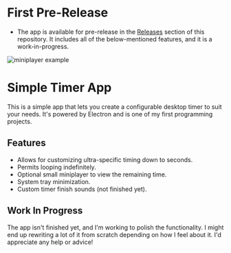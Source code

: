 # First Pre-Release
* The app is available for pre-release in the [Releases](https://github.com/rredwiz/timer_app/releases) section of this repository. It includes all of the below-mentioned features, and it is a work-in-progress.
  
![miniplayer example](https://cdn.discordapp.com/attachments/1279629058149191794/1372293175410032874/image.png?ex=68263f1c&is=6824ed9c&hm=bc5b353180136ad7955a396b638e29b0a8c1c3beac8afcd5362367f37b7fc16e&)
  
# Simple Timer App

This is a simple app that lets you create a configurable desktop timer to suit your needs. 
It's powered by Electron and is one of my first programming projects. 

## Features
* Allows for customizing ultra-specific timing down to seconds.
* Permits looping indefinitely.
* Optional small miniplayer to view the remaining time.
* System tray minimization.
* Custom timer finish sounds (not finished yet).

## Work In Progress

The app isn't finished yet, and I'm working to polish the functionality. 
I might end up rewriting a lot of it from scratch depending on how I feel about it.
I'd appreciate any help or advice!
